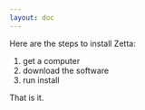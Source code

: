 ```yaml
---
layout: doc
---
```


Here are the steps to install Zetta:

1. get a computer
1. download the software
1. run install

That is it.
